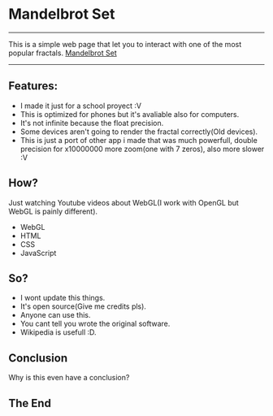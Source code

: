 # Mandelbrot Set
<hr>
This is a simple web page that let you to interact with one of the most popular fractals.
<a href="https://ancadejo10.github.io/Mandelbrot-Set/">Mandelbrot Set</a>
<hr>

Features:
-

* I made it just for a school proyect :V
* This is optimized for phones but it's avaliable also for computers.
* It's not infinite because the float precision.
* Some devices aren't going to render the fractal correctly(Old devices).
* This is just a port of other app i made that was much powerfull, double precision for x10000000 more zoom(one with 7 zeros), also more slower :V

How?
-

Just watching Youtube videos about WebGL(I work with OpenGL but WebGL is painly different).
* WebGL
* HTML
* CSS
* JavaScript

So?
-

* I wont update this things.
* It's open source(Give me credits pls).
* Anyone can use this.
* You cant tell you wrote the original software.
* Wikipedia is usefull :D.

Conclusion
-

Why is this even have a conclusion?

## The End
